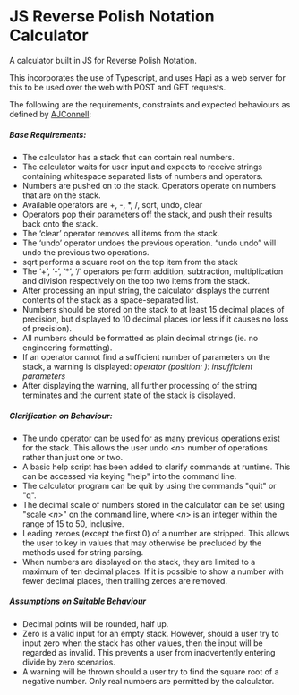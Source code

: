 # JS Reverse Polish Notation Calculator

A calculator built in JS for Reverse Polish Notation.

This incorporates the use of Typescript, and uses Hapi as a web server for this
to be used over the web with POST and GET requests.

The following are the requirements, constraints and expected behaviours as defined by [AJConnell](https://github.com/ajconnell/reversePolishCalculator/blob/master/README.md):

##### Base Requirements:

- The calculator has a stack that can contain real numbers.
- The calculator waits for user input and expects to receive strings containing
 whitespace separated lists of numbers and operators.
- Numbers are pushed on to the stack. Operators operate on numbers that are on
 the stack.
- Available operators are +, -, *, /, sqrt, undo, clear
-  Operators pop their parameters off the stack, and push their results back onto
 the stack.
-  The ‘clear’ operator removes all items from the stack.
-  The ‘undo’ operator undoes the previous operation. “undo undo” will undo the
 previous two operations.
- sqrt performs a square root on the top item from the stack
- The ‘+’, ‘-’, ‘*’, ‘/’ operators perform addition, subtraction, multiplication and
 division respectively on the top two items from the stack.
-  After processing an input string, the calculator displays the current contents of
 the stack as a space-separated list.
-  Numbers should be stored on the stack to at least 15 decimal places of
 precision, but displayed to 10 decimal places (or less if it causes no loss of
 precision).
-  All numbers should be formatted as plain decimal strings (ie. no engineering
 formatting).
-  If an operator cannot find a sufficient number of parameters on the stack, a
 warning is displayed:
 _operator <operator> (position: <pos>): insufficient parameters_
-  After displaying the warning, all further processing of the string terminates and
 the current state of the stack is displayed.


##### Clarification on Behaviour:

- The undo operator can be used for as many previous operations exist for the stack.
 This allows the user undo <_n_> number of operations rather than just one
 or two.
- A basic help script has been added to clarify commands at runtime.  This can be accessed
 via keying "help" into the command line.
- The calculator program can be quit by using the commands "quit" or "q".
- The decimal scale of numbers stored in the calculator can be set using "scale <_n_>" on the
command line, where <_n_> is an integer within the range of 15 to 50, inclusive.
- Leading zeroes (except the first 0) of a number are stripped.  This allows the user to key in
values that may otherwise be precluded by the methods used for string parsing.
- When numbers are displayed on the stack, they are limited to a maximum of ten decimal places. If
it is possible to show a number with fewer decimal places, then trailing zeroes are removed.

##### Assumptions on Suitable Behaviour

- Decimal points will be rounded, half up.
- Zero is a valid input for an empty stack.  However, should a user try to input zero when the stack
has other values, then the input will be regarded as invalid.  This prevents a user from inadvertently
entering divide by zero scenarios.
- A warning will be thrown should a user try to find the square root of a negative number.  Only real
numbers are permitted by the calculator.
